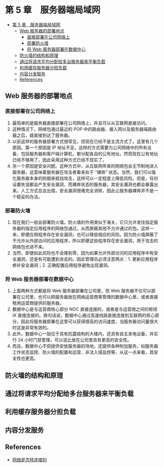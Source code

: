 # 第 5 章　服务器端局域网


<!-- TOC -->

- [第 5 章　服务器端局域网](#第-5-章　服务器端局域网)
    - [Web 服务器的部署地点](#web-服务器的部署地点)
        - [直接部署在公司网络上](#直接部署在公司网络上)
        - [部署防火墙](#部署防火墙)
        - [将 Web 服务器部署在数据中心](#将-web-服务器部署在数据中心)
    - [防火墙的结构和原理](#防火墙的结构和原理)
    - [通过将请求平均分配给多台服务器来平衡负载](#通过将请求平均分配给多台服务器来平衡负载)
    - [利用缓存服务器分担负载](#利用缓存服务器分担负载)
    - [内容分发服务](#内容分发服务)
    - [References](#references)

<!-- /TOC -->


## Web 服务器的部署地点
### 直接部署在公司网络上
1. 最简单的是服务器直接部署在公司网络上，并且可以从互联网直接访问。
2. 这种情况下，网络包通过最近的 POP 中的路由器、接入网以及服务器端路由器之后，就直接到达了服务器。
3. 以前这样的服务器部署方式很常见，但现在已经不是主流方式了。这里有几个原因。第一个原因是 IP 地址不足。这样的方式需要为公司网络中的所有设备，包括服务器和客户端计算机，都分配各自的公有地址。然而现在公有地址已经不够用了，因此采用这种方式已经不现实了。
4. 另一个原因是安全问题。这种方式中，从互联网传来的网络包会无节制地进入服务器，这意味着服务器在攻击者看来处于 “裸奔” 状态。当然，我们可以强化服务器本身的防御来抵挡攻击，这样可以一定程度上降低风险。但是，任何设置失误都会产生安全漏洞，而裸奔状态的服务器，其安全漏洞也都会暴露出来。人工方式总会出错，安全漏洞很难完全消除，因此让服务器裸奔并不是一个稳妥的办法。

### 部署防火墙
1. 现在我们一般会部署防火墙。防火墙的作用类似于海关，它只允许发往指定服务器的指定应用程序的网络包通过，从而屏蔽其他不允许通过的包。这样一来，即便应用程序存在安全漏洞，也可以降低相应的风险。因为防火墙屏蔽了不允许从外部访问的应用程序，所以即便这些程序存在安全漏洞，用于攻击的网络包也进不来。
2. 当然，即便如此风险也不会降到零，因为如果允许外部访问的应用程序中有安全漏洞，还是有可能遭到攻击的。因此管理员必须注意两点：1. 更新应用程序修补安全漏洞；2. 正确配置应用程序避免出现漏洞。 

### 将 Web 服务器部署在数据中心
1. 上面两种方式都是将 Web 服务器部署在公司里，但 Web 服务器不仅可以部署在公司里，也可以把服务器放在网络运营商等管理的数据中心里，或者直接租用运营商提供的服务器。
2. 数据中心是与运营商核心部分 NOC 直接连接的，或者是与运营商之间的枢纽 IX 直接连接的。换句话说，数据中心通过高速线路直接连接到互联网的核心部分，因此将服务器部署在这里可以获得很高的访问速度，当服务器访问量很大时这是非常有效的。
3. 此外，数据中心一般位于具有抗震结构的大楼内，还具有自主发电设备，并实行 24 小时门禁管理，可以说比放在公司里具有更高的安全性。
4. 而且，数据中心不但提供安放服务器的场地，还提供各种附加服务，如服务器工作状态监控、防火墙的配置和运营、非法入侵监控等，从这一点来看，其安全性也更高。


## 防火墙的结构和原理


## 通过将请求平均分配给多台服务器来平衡负载


## 利用缓存服务器分担负载


## 内容分发服务


## References
* [网络是怎样连接的](https://book.douban.com/subject/26941639/)